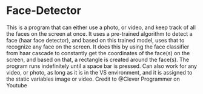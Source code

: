 # Face-Detector
This is a program that can either use a photo, or video, and keep track of all the faces on the screen at once. It uses a pre-trained algorithm to detect a face (haar face detector), and based on this trained model, uses that to recognize any face on the screen. It does this by using the face classifier from haar cascade to constantly get the coordinates of the face(s) on the screen, and based on that, a rectangle is created around the face(s). The program runs indefinitely until a space bar is pressed. Can also work for any video, or photo, as long as it is in the VS environment, and it is assigned to the static variables image or video.
Credit to @Clever Programmer on Youtube


